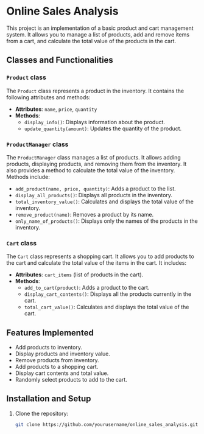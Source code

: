 # Online Sales Analysis

This project is an implementation of a basic product and cart management system. It allows you to manage a list of products, add and remove items from a cart, and calculate the total value of the products in the cart.

## Classes and Functionalities

### `Product` class
The `Product` class represents a product in the inventory. It contains the following attributes and methods:
- **Attributes**: `name`, `price`, `quantity`
- **Methods**: 
  - `display_info()`: Displays information about the product.
  - `update_quantity(amount)`: Updates the quantity of the product.

### `ProductManager` class
The `ProductManager` class manages a list of products. It allows adding products, displaying products, and removing them from the inventory. It also provides a method to calculate the total value of the inventory. Methods include:
- `add_product(name, price, quantity)`: Adds a product to the list.
- `display_all_products()`: Displays all products in the inventory.
- `total_inventory_value()`: Calculates and displays the total value of the inventory.
- `remove_product(name)`: Removes a product by its name.
- `only_name_of_products()`: Displays only the names of the products in the inventory.

### `Cart` class
The `Cart` class represents a shopping cart. It allows you to add products to the cart and calculate the total value of the items in the cart. It includes:
- **Attributes**: `cart_items` (list of products in the cart).
- **Methods**: 
  - `add_to_cart(product)`: Adds a product to the cart.
  - `display_cart_contents()`: Displays all the products currently in the cart.
  - `total_cart_value()`: Calculates and displays the total value of the cart.

## Features Implemented
- Add products to inventory.
- Display products and inventory value.
- Remove products from inventory.
- Add products to a shopping cart.
- Display cart contents and total value.
- Randomly select products to add to the cart.

## Installation and Setup

1. Clone the repository:
   ```bash
   git clone https://github.com/yourusername/online_sales_analysis.git
